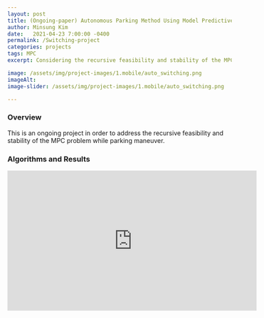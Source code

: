 ```yaml
---
layout: post
title: (Ongoing-paper) Autonomous Parking Method Using Model Predictive Control:a feasibility and stability study 
author: Minsung Kim
date:   2021-04-23 7:00:00 -0400
permalink: /Switching-project
categories: projects
tags: MPC
excerpt: Considering the recursive feasibility and stability of the MPC problem while parking maneuver  

image: /assets/img/project-images/1.mobile/auto_switching.png
imageAlt: 
image-slider: /assets/img/project-images/1.mobile/auto_switching.png

---
```

### Overview
This is an ongoing project in order to address the recursive feasibility and stability of the MPC problem while parking maneuver.

### Algorithms and Results
<div class="row projects-display">
	<div class="seven columns">
        <div class="video-container">
            <iframe width="560" height="315" src="https://www.youtube.com/embed/KJVo_7RSWbk" frameborder="0" allowfullscreen></iframe>
        </div>
	</div>
</div>


